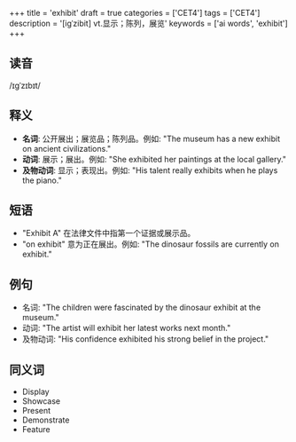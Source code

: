 +++
title = 'exhibit'
draft = true
categories = ['CET4']
tags = ['CET4']
description = '[igˈzibit] vt.显示；陈列，展览'
keywords = ['ai words', 'exhibit']
+++

## 读音
/ɪɡˈzɪbɪt/

## 释义
- **名词**: 公开展出；展览品；陈列品。例如: "The museum has a new exhibit on ancient civilizations."
- **动词**: 展示；展出。例如: "She exhibited her paintings at the local gallery."
- **及物动词**: 显示；表现出。例如: "His talent really exhibits when he plays the piano."

## 短语
- "Exhibit A" 在法律文件中指第一个证据或展示品。
- "on exhibit" 意为正在展出。例如: "The dinosaur fossils are currently on exhibit."

## 例句
- 名词: "The children were fascinated by the dinosaur exhibit at the museum."
- 动词: "The artist will exhibit her latest works next month."
- 及物动词: "His confidence exhibited his strong belief in the project."

## 同义词
- Display
- Showcase
- Present
- Demonstrate
- Feature
